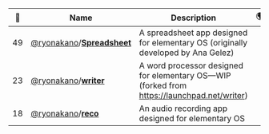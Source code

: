 |:star2: | Name | Description | 🌍|
|---|---|---|---|
|49|[@ryonakano](https://github.com/ryonakano)/[**Spreadsheet**](https://github.com/ryonakano/Spreadsheet)|A spreadsheet app designed for elementary OS (originally developed by Ana Gelez)||
|23|[@ryonakano](https://github.com/ryonakano)/[**writer**](https://github.com/ryonakano/writer)|A word processor designed for elementary OS—WIP (forked from https://launchpad.net/writer)||
|18|[@ryonakano](https://github.com/ryonakano)/[**reco**](https://github.com/ryonakano/reco)|An audio recording app designed for elementary OS||

